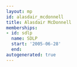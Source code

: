 ```yaml
---
layout: mp
id: alasdair_mcdonnell
title: Alasdair McDonnell
memberships:
- id: sdlp
  name: SDLP
  start: '2005-06-28'
  end: 
autogenerated: true
---
```

